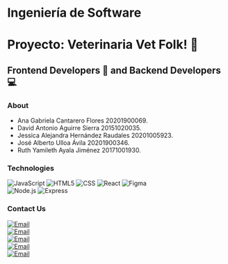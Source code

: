 # Ingeniería de Software
<h1> Proyecto: Veterinaria Vet Folk!   🚀</h1>

<h2>Frontend Developers 📱 and Backend Developers 💻</h2>

### About 
- Ana Gabriela Cantarero Flores 20201900069.
- David Antonio Aguirre Sierra 20151020035.
- Jessica Alejandra Hernández Raudales 20201005923.
- José Alberto Ulloa Ávila 20201900346.
- Ruth Yamileth Ayala Jiménez 20171001930.

### Technologies
  ![JavaScript](https://img.shields.io/badge/-JavaScript-333333?style=flat&logo=javascript)
  ![HTML5](https://img.shields.io/badge/-HTML5-333333?style=flat&logo=HTML5)
  ![CSS](https://img.shields.io/badge/-CSS-333333?style=flat&logo=CSS3&logoColor=1572B6)
  ![React](https://img.shields.io/badge/-React-333333?style=flat&logo=react)
  ![Figma](https://img.shields.io/badge/-Figma-333333?style=flat&logo=figma)
  <br/>
  ![Node.js](https://img.shields.io/badge/-Node.js-333333?style=flat&logo=node.js)
  ![Express](https://img.shields.io/badge/-Express-333333?style=flat&logo=NestJS)

### Contact Us
<a href="agcantarero@unah.hn"><img alt="Email" src="https://img.shields.io/badge/ail-agcantarero@unah.hn-blue?style=flat-square&logo=gmail"></a>  
<a href="davidaguirre@unah.hn"><img alt="Email" src="https://img.shields.io/badge/ail-davidaguirre@unah.hn-blue?style=flat-square&logo=Gmail"></a>  
<a href="jessica.raudales@unah.hn"><img alt="Email" src="https://img.shields.io/badge/ail-jessica.raudales@unah.hn-blue?style=flat-square&logo=Gmail"></a>  
<a href="jimeneruth81@gmail.com"><img alt="Email" src="https://img.shields.io/badge/ail-jimeneruth81@gmail.com-blue?style=flat-square&logo=Gmail"></a> 
<br/>
<a href="ackertaker69@gmail.com"><img alt="Email" src="https://img.shields.io/badge/ail-ackertaker69@gmail.com-blue?style=flat-square&logo=Gmail"></a> 



